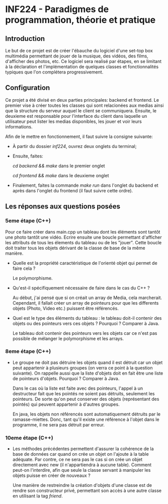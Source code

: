 # INF224 - Paradigmes de programmation, théorie et pratique

## Introduction

Le but de ce projet est de créer l'ébauche du logiciel d'une set-top box multimédia permettant de jouer de la musique, des vidéos, des films, d'afficher des photos, etc. Ce logiciel sera realisé par étapes, en se limitant à la déclaration et l'implémentation de quelques classes et fonctionnalités typiques que l'on complétera progressivement.

## Configuration

Ce projet a été divisé en deux parties principales: backend et frontend. Le premier vise à créer toutes les classes qui sont relacionées aux medias ainsi que la structure du serveur auquel le client se communiquera. Ensuite, le deuxieme est responsable pour l'interface du client dans laquelle un utilisateur peut lister les medias disponibles, les jouer et voir leurs informations.

Afin de le mettre en fonctionnement, il faut suivre la consigne suivante:

- À partir du dossier _inf224_, ouvrez deux onglets du terminal;
- Ensuite, faites: 

    *cd backend && make* dans le premier onglet

    *cd frontend && make* dans le deuxieme onglet

- Finalement, faites la commande _make run_ dans l'onglet du backend et après dans l'onglet du frontend (il faut suivre cette ordre).



## Les réponses aux questions posées

### 5eme étape (C++)
Pour ce faire créer dans main.cpp un tableau dont les éléments sont tantôt une photo tantôt une vidéo. Ecrire ensuite une boucle permettant d'afficher les attributs de tous les élements du tableau ou de les "jouer". Cette boucle doit traiter tous les objets dérivant de la classe de base de la même manière.

- Quelle est la propriété caractéristique de l'orienté objet qui permet de faire cela ?

    Le polymorphisme.

- Qu'est-il spécifiquement nécessaire de faire dans le cas du C++ ?

    Au début, j'ai pensé que si on créait un array de Media, cela marcherait. Cependant, il fallait créer un array de pointeurs pour que les differents objets (Photo, Video etc.) puissent être référencés.

- Quel est le type des éléments du tableau : le tableau doit-il contenir des objets ou des pointeurs vers ces objets ? Pourquoi ? Comparer à Java.

    Le tableau doit contenir des pointeurs vers les objets car ce n'est pas possible de mélanger le polymorphisme et les arrays.

### 8eme étape (C++)

- Le groupe ne doit pas détruire les objets quand il est détruit car un objet peut appartenir à plusieurs groupes (on verra ce point à la question suivante). On rappelle aussi que la liste d'objets doit en fait être une liste de pointeurs d'objets. Pourquoi ? Comparer à Java.

    Dans le cas où la liste est faite avec des pointeurs, l'appel à un destructeur fait que les pointés ne soient pas détruits, seulement les pointeurs. De sorte qu'on peut conserver des objets (représentant des pointés) qui peuvent appartenir à d'autres groupes.

    En java, les objets non référencés sont automatiquement détruits par le ramasse-miettes. Donc, tant qu'il existe une référence à l'objet dans le programme, il ne sera pas détruit par erreur.

### 10eme étape (C++)

- Les méthodes précédentes permettent d'assurer la cohérence de la base de données car quand on crée un objet on l'ajoute à la table adéquate. Par contre, ce ne sera pas le cas si on crée un objet directement avec new (il n'appartiendra à aucune table). Comment peut-on l'interdire, afin que seule la classe servant à manipuler les objets puisse en créer de nouveaux ?

    Une manière de restreindre la création d'objets d'une classe est de rendre son constructeur privé, permettant son accès à une autre classe en utilisant la tag _friend_.
